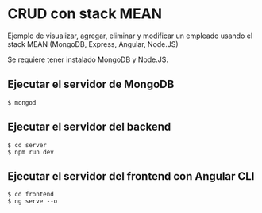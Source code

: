 # CRUD con stack MEAN
Ejemplo de visualizar, agregar, eliminar y modificar un empleado usando el stack MEAN (MongoDB, Express, Angular, Node.JS)

Se requiere tener instalado MongoDB y Node.JS.

## Ejecutar el servidor de MongoDB 
```console
$ mongod
```


## Ejecutar el servidor del backend
```console
$ cd server
$ npm run dev
```


## Ejecutar el servidor del frontend con Angular CLI
```console
$ cd frontend
$ ng serve --o
```

